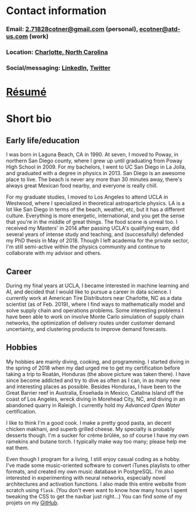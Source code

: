 # Contact information
### Email: [2.71828cotner@gmail.com](mailto:2.71828cotner@gmail.com) (personal), [ecotner@atd-us.com](mailto:ecotner@atd-us.com) (work)
### Location: [Charlotte, North Carolina](https://www.google.com/maps/place/Charlotte,+NC/@35.2033533,-80.9799123,11z/data=!3m1!4b1!4m5!3m4!1s0x88541fc4fc381a81:0x884650e6bf43d164!8m2!3d35.2270869!4d-80.8431267)
### Social/messaging: [LinkedIn](https://www.linkedin.com/in/eric-cotner-4a919b25/), [Twitter](https://twitter.com/ericthewizard)

# [Résumé](/static/media/resume.pdf)


# Short bio
## Early life/education
I was born in Laguna Beach, CA in 1990. At seven, I moved to Poway, in northern San Diego county, where I grew up until graduating from Poway High School in 2009. For my bachelors, I went to UC San Diego in La Jolla, and graduated with a degree in physics in 2013. San Diego is an awesome place to live. The beach is never any more than 30 minutes away, there's always great Mexican food nearby, and everyone is really chill.

For my graduate studies, I moved to Los Angeles to attend UCLA in Westwood, where I specialized in theoretical astroparticle physics. LA is a lot like San Diego in terms of the beach, weather, etc, but it has a different culture. Everything is more energetic, international, and you get the sense that you're in the middle of great things. The food scene is unreal too. I received my Masters' in 2014 after passing UCLA's qualifying exam, did several years of intense study and teaching, and (successfully) defended my PhD thesis in May of 2018. Though I left academia for the private sector, I'm still semi-active within the physics community and continue to collaborate with my advisor and others.

## Career
During my final years at UCLA, I became interested in machine learning and AI, and decided that I would like to pursue a career in data science. I currently work at American Tire Distributors near Charlotte, NC as a data scientist (as of Feb. 2019), where I find ways to mathematically model and solve supply chain and operations problems. Some interesting problems I have been able to work on involve Monte Carlo simulation of supply chain networks, the optimization of delivery routes under customer demand uncertainty, and clustering products to improve demand forecasts.

## Hobbies
My hobbies are mainly diving, cooking, and programming. I started diving in the spring of 2018 when my dad urged me to get my certification before taking a trip to Roatán, Honduras (the above picture was taken there). I have since become addicted and try to dive as often as I can, in as many new and interesting places as possible. Besides Honduras, I have been to the Great Barrier reef in Australia, Enseñada in Mexico, Catalina Island off the coast of Los Angeles, wreck diving in Morehead City, NC, and diving in an abandoned quarry in Raleigh. I currently hold my _Advanced Open Water_ certification.

I like to think I'm a good cook. I make a pretty good pasta, an decent chicken makhani, and superb grilled cheese. My specialty is probably desserts though. I'm a sucker for crème brûlée, so of course I have my own ramekins and butane torch. I typically make way too many; please help me eat them.

Even though I program for a living, I still enjoy casual coding as a hobby. I've made some music-oriented software to convert iTunes playlists to other formats, and created my own music database in PostgreSQL. I'm also interested in experimenting with neural networks, especially novel architectures and activation functions. I also made this entire website from scratch using `flask`. (You don't even want to know how many hours I spent tweaking the CSS to get the navbar just right...) You can find some of my projets on my [GitHub](http://github.com/ecotner).